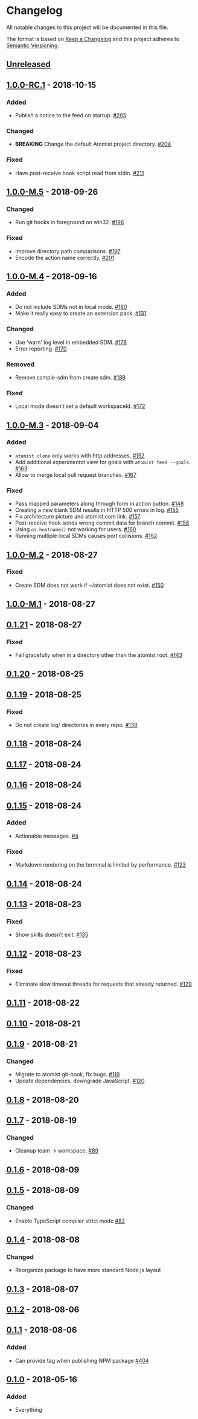 # Changelog

All notable changes to this project will be documented in this file.

The format is based on [Keep a Changelog](http://keepachangelog.com/)
and this project adheres to [Semantic Versioning](http://semver.org/).

## [Unreleased](https://github.com/atomist/sdm-local/compare/1.0.0-RC.1...HEAD)

## [1.0.0-RC.1](https://github.com/atomist/sdm-local/compare/1.0.0-M.5...1.0.0-RC.1) - 2018-10-15

### Added

-   Publish a notice to the feed on startup. [#205](https://github.com/atomist/sdm-local/issues/205)

### Changed

-   **BREAKING** Change the default Atomist project directory. [#204](https://github.com/atomist/sdm-local/issues/204)

### Fixed

-   Have post-receive hook script read from stdin. [#211](https://github.com/atomist/sdm-local/issues/211)

## [1.0.0-M.5](https://github.com/atomist/sdm-local/compare/1.0.0-M.4...1.0.0-M.5) - 2018-09-26

### Changed

-   Run git hooks in foreground on win32. [#196](https://github.com/atomist/sdm-local/pull/196)

### Fixed

-   Improve directory path comparisons. [#197](https://github.com/atomist/sdm-local/pull/197)
-   Encode the action name correctly. [#201](https://github.com/atomist/sdm-local/issues/201)

## [1.0.0-M.4](https://github.com/atomist/sdm-local/compare/1.0.0-M.3...1.0.0-M.4) - 2018-09-16

### Added

-   Do not include SDMs not in local mode. [#180](https://github.com/atomist/sdm-local/issues/180)
-   Make it really easy to create an extension pack. [#131](https://github.com/atomist/sdm-local/issues/131)

### Changed

-   Use 'warn' log level in embedded SDM. [#176](https://github.com/atomist/sdm-local/issues/176)
-   Error reporting. [#170](https://github.com/atomist/sdm-local/issues/170)

### Removed

-   Remove sample-sdm from create sdm. [#189](https://github.com/atomist/sdm-local/issues/189)

### Fixed

-   Local mode doesn’t set a default workspaceId. [#172](https://github.com/atomist/sdm-local/issues/172)

## [1.0.0-M.3](https://github.com/atomist/sdm-local/compare/1.0.0-M.2...1.0.0-M.3) - 2018-09-04

### Added

-   `atomist clone` only works with http addresses. [#152](https://github.com/atomist/sdm-local/issues/152)
-   Add additional _experimental_ view for goals with `atomist feed --goals`. [#163](https://github.com/atomist/sdm-local/issues/163)
-   Allow to merge local pull request branches. [#167](https://github.com/atomist/sdm-local/issues/167)

### Fixed

-   Pass mapped parameters along through form in action button. [#148](https://github.com/atomist/sdm-local/issues/148)
-   Creating a new blank SDM results in HTTP 500 errors in log. [#155](https://github.com/atomist/sdm-local/issues/155)
-   Fix architecture picture and atomist.com link. [#157](https://github.com/atomist/sdm-local/issues/157)
-   Post-receive hook sends wrong commit data for branch commit. [#158](https://github.com/atomist/sdm-local/issues/158)
-   Using `os.hostname()` not working for users. [#160](https://github.com/atomist/sdm-local/issues/160)
-   Running multiple local SDMs causes port collisions. [#162](https://github.com/atomist/sdm-local/issues/162)

## [1.0.0-M.2](https://github.com/atomist/sdm-local/compare/1.0.0-M.1...1.0.0-M.2) - 2018-08-27

### Fixed

-   Create SDM does not work if ~/atomist does not exist. [#150](https://github.com/atomist/sdm-local/issues/150)

## [1.0.0-M.1](https://github.com/atomist/sdm-local/compare/0.1.21...1.0.0-M.1) - 2018-08-27

## [0.1.21](https://github.com/atomist/sdm-local/compare/0.1.20...0.1.21) - 2018-08-27

### Fixed

-   Fail gracefully when in a directory other than the atomist root. [#143](https://github.com/atomist/sdm-local/issues/143)

## [0.1.20](https://github.com/atomist/sdm-local/compare/0.1.19...0.1.20) - 2018-08-25

## [0.1.19](https://github.com/atomist/sdm-local/compare/0.1.18...0.1.19) - 2018-08-25

### Fixed

-   Do not create log/ directories in every repo. [#138](https://github.com/atomist/sdm-local/issues/138)

## [0.1.18](https://github.com/atomist/sdm-local/compare/0.1.17...0.1.18) - 2018-08-24

## [0.1.17](https://github.com/atomist/sdm-local/compare/0.1.16...0.1.17) - 2018-08-24

## [0.1.16](https://github.com/atomist/sdm-local/compare/0.1.15...0.1.16) - 2018-08-24

## [0.1.15](https://github.com/atomist/sdm-local/compare/0.1.14...0.1.15) - 2018-08-24

### Added

-   Actionable messages. [#4](https://github.com/atomist/sdm-local/issues/4)

### Fixed

-   Markdown rendering on the terminal is limited by performance. [#123](https://github.com/atomist/sdm-local/issues/123)

## [0.1.14](https://github.com/atomist/sdm-local/compare/0.1.13...0.1.14) - 2018-08-24

## [0.1.13](https://github.com/atomist/sdm-local/compare/0.1.12...0.1.13) - 2018-08-23

### Fixed

-   Show skills doesn’t exit. [#135](https://github.com/atomist/sdm-local/issues/135)

## [0.1.12](https://github.com/atomist/sdm-local/compare/0.1.11...0.1.12) - 2018-08-23

### Fixed

-   Eliminate slow timeout threads for requests that already returned. [#129](https://github.com/atomist/sdm-local/issues/129)

## [0.1.11](https://github.com/atomist/sdm-local/compare/0.1.10...0.1.11) - 2018-08-22

## [0.1.10](https://github.com/atomist/sdm-local/compare/0.1.9...0.1.10) - 2018-08-21

## [0.1.9](https://github.com/atomist/sdm-local/compare/0.1.8...0.1.9) - 2018-08-21

### Changed

-   Migrate to atomist git-hook, fix bugs. [#119](https://github.com/atomist/sdm-local/issues/119)
-   Update dependencies, downgrade JavaScript. [#120](https://github.com/atomist/sdm-local/issues/120)

## [0.1.8](https://github.com/atomist/sdm-local/compare/0.1.7...0.1.8) - 2018-08-20

## [0.1.7](https://github.com/atomist/sdm-local/compare/0.1.6...0.1.7) - 2018-08-19

### Changed

-   Cleanup team -> workspace. [#89](https://github.com/atomist/sdm-local/issues/89)

## [0.1.6](https://github.com/atomist/sdm-local/compare/0.1.5...0.1.6) - 2018-08-09

## [0.1.5](https://github.com/atomist/sdm-local/compare/0.1.4...0.1.5) - 2018-08-09

### Changed

-   Enable TypeScript compiler strict mode [#82](https://github.com/atomist/sdm-local/issues/82)

## [0.1.4](https://github.com/atomist/sdm-local/compare/0.1.2...0.1.3) - 2018-08-08

### Changed

-   Reorganize package to have more standard Node.js layout

## [0.1.3](https://github.com/atomist/sdm-local/compare/0.1.2...0.1.3) - 2018-08-07

## [0.1.2](https://github.com/atomist/sdm-local/compare/0.1.1...0.1.2) - 2018-08-06

## [0.1.1](https://github.com/atomist/sdm-local/compare/0.1.0...0.1.1) - 2018-08-06

### Added

-   Can provide tag when publishing NPM package [#404](https://github.com/atomist/sdm-local/issues/404)

## [0.1.0](https://github.com/atomist/sdm-local/tree/0.1.0) - 2018-05-16

### Added

-   Everything
